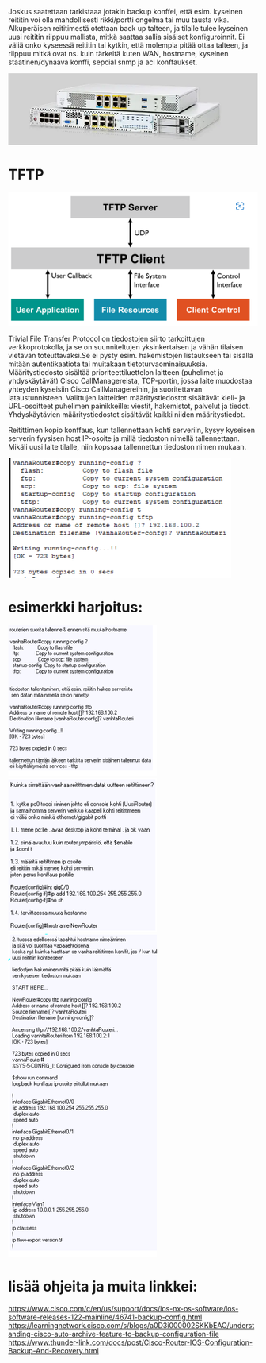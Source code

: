 Joskus saatettaan tarkistaaa jotakin backup konffei, että esim. kyseinen reititin voi olla mahdollisesti rikki/portti ongelma tai muu tausta vika. Alkuperäisen reititimestä otettaan back up talteen, ja tilalle tulee kyseinen uusi reititin riippuu mallista, mitkä saattaa sallia sisäiset konfiguroinnit. Ei väliä onko kyseessä reititin tai kytkin, että molempia pitää ottaa talteen, ja riippuu mitkä ovat ns. kuin tärkeitä kuten WAN, hostname, kyseinen staatinen/dynaava konffi, sepcial snmp ja acl konffaukset.

<img src="images/cisco-backup-routers-1.PNG" width="550">

# TFTP

<img src="images/tftp_server_dia.png" width="550">

Trivial File Transfer Protocol on tiedostojen siirto tarkoittujen verkkoprotokolla, ja se on suunniteltujen yksinkertaisen ja vähän tilaisen vietävän toteuttavaksi.Se ei pysty esim. hakemistojen listaukseen tai sisällä mitään autentikaatiota tai muitakaan tietoturvaominaisuuksia. Määritystiedosto sisältää prioriteettiluettelon laitteen (puhelimet ja yhdyskäytävät) Cisco CallManagereista, TCP-portin, jossa laite muodostaa yhteyden kyseisiin Cisco CallManagereihin, ja suoritettavan lataustunnisteen. Valittujen laitteiden määritystiedostot sisältävät kieli- ja URL-osoitteet puhelimen painikkeille: viestit, hakemistot, palvelut ja tiedot. Yhdyskäytävien määritystiedostot sisältävät kaikki niiden määritystiedot.

Reitittimen kopio konffaus, kun tallennettaan kohti serveriin, kysyy kyseisen serverin fyysisen host IP-osoite ja millä tiedoston nimellä tallennettaan. Mikäli uusi laite tilalle, niin kopssaa tallennettun tiedoston nimen mukaan.

<img src="images/backup-router0.PNG" width="450">

# esimerkki harjoitus:


<img src="images/backup-conf-1.PNG" width="300"> 
<img src="images/backup-conf-2.PNG" width="300"> <br>
<img src="images/backup-conf-3.PNG" width="300">


# lisää ohjeita ja muita linkkei: <br>
https://www.cisco.com/c/en/us/support/docs/ios-nx-os-software/ios-software-releases-122-mainline/46741-backup-config.html  <br>
https://learningnetwork.cisco.com/s/blogs/a0D3i000002SKKbEAO/understanding-cisco-auto-archive-feature-to-backup-configuration-file  <br>
https://www.thunder-link.com/docs/post/Cisco-Router-IOS-Configuration-Backup-And-Recovery.html  <br>

